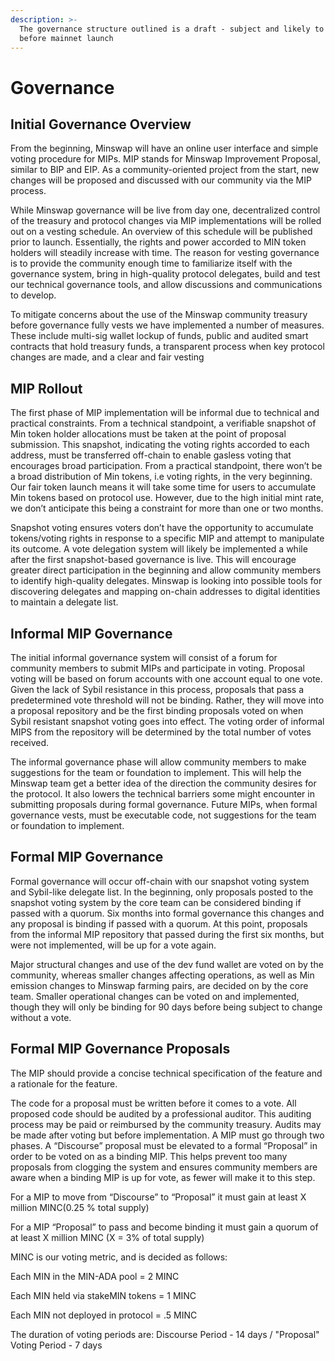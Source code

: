 ```yaml
---
description: >-
  The governance structure outlined is a draft - subject and likely to change
  before mainnet launch
---
```


# Governance

## Initial Governance Overview

From the beginning, Minswap will have an online user interface and simple voting procedure for MIPs. MIP stands for Minswap Improvement Proposal, similar to BIP and EIP. As a community-oriented project from the start, new changes will be proposed and discussed with our community via the MIP process.

While Minswap governance will be live from day one, decentralized control of the treasury and protocol changes via MIP implementations will be rolled out on a vesting schedule. An overview of this schedule will be published prior to launch. Essentially, the rights and power accorded to MIN token holders will steadily increase with time. The reason for vesting governance is to provide the community enough time to familiarize itself with the governance system, bring in high-quality protocol delegates, build and test our technical governance tools, and allow discussions and communications to develop.

To mitigate concerns about the use of the Minswap community treasury before governance fully vests we have implemented a number of measures. These include multi-sig wallet lockup of funds, public and audited smart contracts that hold treasury funds, a transparent process when key protocol changes are made, and a clear and fair vesting

## MIP Rollout

The first phase of MIP implementation will be informal due to technical and practical constraints. From a technical standpoint, a verifiable snapshot of Min token holder allocations must be taken at the point of proposal submission. This snapshot, indicating the voting rights accorded to each address, must be transferred off-chain to enable gasless voting that encourages broad participation. From a practical standpoint, there won’t be a broad distribution of Min tokens, i.e voting rights, in the very beginning. Our fair token launch means it will take some time for users to accumulate Min tokens based on protocol use. However, due to the high initial mint rate, we don’t anticipate this being a constraint for more than one or two months.

Snapshot voting ensures voters don’t have the opportunity to accumulate tokens/voting rights in response to a specific MIP and attempt to manipulate its outcome. A vote delegation system will likely be implemented a while after the first snapshot-based governance is live. This will encourage greater direct participation in the beginning and allow community members to identify high-quality delegates. Minswap is looking into possible tools for discovering delegates and mapping on-chain addresses to digital identities to maintain a delegate list.

## Informal MIP Governance

The initial informal governance system will consist of a forum for community members to submit MIPs and participate in voting. Proposal voting will be based on forum accounts with one account equal to one vote. Given the lack of Sybil resistance in this process, proposals that pass a predetermined vote threshold will not be binding. Rather, they will move into a proposal repository and be the first binding proposals voted on when Sybil resistant snapshot voting goes into effect. The voting order of informal MIPS from the repository will be determined by the total number of votes received.

The informal governance phase will allow community members to make suggestions for the team or foundation to implement. This will help the Minswap team get a better idea of the direction the community desires for the protocol. It also lowers the technical barriers some might encounter in submitting proposals during formal governance. Future MIPs, when formal governance vests, must be executable code, not suggestions for the team or foundation to implement.

## Formal MIP Governance

Formal governance will occur off-chain with our snapshot voting system and Sybil-like delegate list. In the beginning, only proposals posted to the snapshot voting system by the core team can be considered binding if passed with a quorum. Six months into formal governance this changes and any proposal is binding if passed with a quorum. At this point, proposals from the informal MIP repository that passed during the first six months, but were not implemented, will be up for a vote again.

Major structural changes and use of the dev fund wallet are voted on by the community, whereas smaller changes affecting operations, as well as Min emission changes to Minswap farming pairs, are decided on by the core team. Smaller operational changes can be voted on and implemented, though they will only be binding for 90 days before being subject to change without a vote.

## Formal MIP Governance Proposals

The MIP should provide a concise technical specification of the feature and a rationale for the feature.

The code for a proposal must be written before it comes to a vote. All proposed code should be audited by a professional auditor. This auditing process may be paid or reimbursed by the community treasury. Audits may be made after voting but before implementation. A MIP must go through two phases. A “Discourse” proposal must be elevated to a formal “Proposal” in order to be voted on as a binding MIP. This helps prevent too many proposals from clogging the system and ensures community members are aware when a binding MIP is up for vote, as fewer will make it to this step.

For a MIP to move from “Discourse” to “Proposal” it must gain at least X million MINC\(0.25 % total supply\)

For a MIP “Proposal” to pass and become binding it must gain a quorum of at least X million MINC \(X = 3% of total supply\)

MINC is our voting metric, and is decided as follows:

Each MIN in the MIN-ADA pool = 2 MINC

Each MIN held via stakeMIN tokens = 1 MINC

Each MIN not deployed in protocol = .5 MINC

The duration of voting periods are: Discourse Period - 14 days / "Proposal" Voting Period - 7 days

